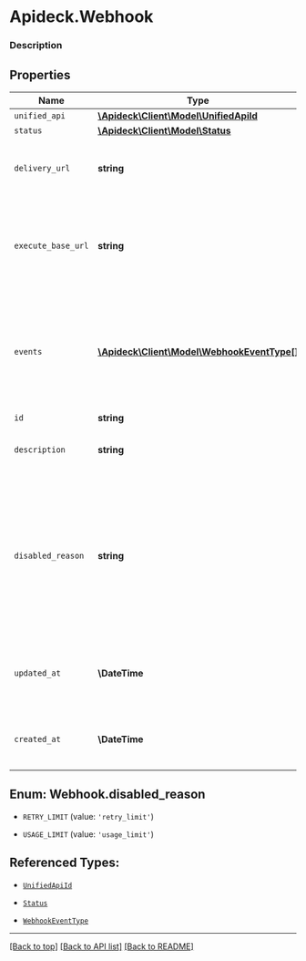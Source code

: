# Apideck.Webhook

### Description

## Properties
Name | Type | Description | Notes
------------ | ------------- | ------------- | -------------
`unified_api` | [**\Apideck\Client\Model\UnifiedApiId**](UnifiedApiId.md) |  | 
`status` | [**\Apideck\Client\Model\Status**](Status.md) |  | 
`delivery_url` | **string** | The delivery url of the webhook endpoint. | 
`execute_base_url` | **string** | The Unify Base URL events from connectors will be sent to after service id is appended. | 
`events` | [**\Apideck\Client\Model\WebhookEventType[]**](WebhookEventType.md) | The list of subscribed events for this webhook. [&#x60;*&#x60;] indicates that all events are enabled. | 
`id` | **string** |  | [optional] 
`description` | **string** | A description of the object. | [optional] 
`disabled_reason` | **string** | Indicates if the webhook has has been disabled as it reached its retry limit or if account is over the usage allocated by it's plan. | [optional] 
`updated_at` | **\DateTime** | The date and time when the object was last updated. | [optional] 
`created_at` | **\DateTime** | The date and time when the object was created. | [optional] 





<a name="DISABLED_REASON"></a>
## Enum: Webhook.disabled_reason


* `RETRY_LIMIT` (value: `'retry_limit'`)

* `USAGE_LIMIT` (value: `'usage_limit'`)




## Referenced Types:
* [`UnifiedApiId`](UnifiedApiId.md)
* [`Status`](Status.md)


* [`WebhookEventType`](WebhookEventType.md)






---

[[Back to top]](#) [[Back to API list]](../../../../README.md#documentation-for-api-endpoints) [[Back to README]](../../../../README.md)


